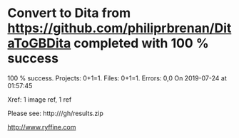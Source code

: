 # Convert  to Dita from https://github.com/philiprbrenan/DitaToGBDita  completed with 100 % success

100 % success. Projects: 0+1=1.  Files: 0+1=1. Errors: 0,0  On 2019-07-24 at 01:57:45

Xref: 1 image ref, 1 ref

Please see: http:///gh/results.zip

http://www.ryffine.com
